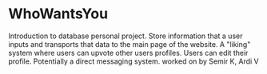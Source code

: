 # WhoWantsYou
Introduction to database personal project.
Store information that a user inputs and transports that data to the main page of the website.
A "liking" system where users can upvote other users profiles.
Users can edit their profile.
Potentially a direct messaging system.
worked on by Semir K, Ardi V
